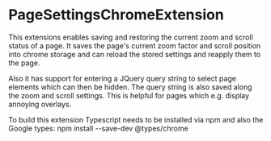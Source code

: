 # PageSettingsChromeExtension

This extensions enables saving and restoring the current zoom and scroll status of a page.
It saves the page's current zoom factor and scroll position into chrome storage and can reload the stored settings and reapply them to the page.

Also it has support for entering a JQuery query string to select page elements which can then be hidden.
The query string is also saved along the zoom and scroll settings.
This is helpful for pages which e.g. display annoying overlays.

To build this extension Typescript needs to be installed via npm and also the Google types:
npm install --save-dev @types/chrome